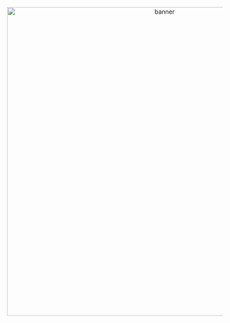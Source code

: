 ##
<div align="center" border-radius="20px">
  <img src="./src/dumb-gif2.gif" alt="banner" width="720px" height="auto" border-radius="20px" />
</div>
